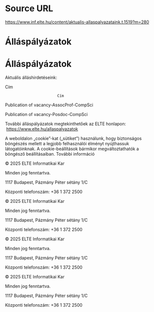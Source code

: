 # Source URL
https://www.inf.elte.hu/content/aktualis-allaspalyazataink.t.1519?m=280

# Álláspályázatok
# Álláspályázatok
Aktuális álláshirdetéseink:

Cím
                    






                            Cím
                    






Publication of vacancy-AssocProf-CompSci





Publication of vacancy-Posdoc-CompSci

További álláspályázatok megtekinthetőek az ELTE honlapon:  https://www.elte.hu/allaspalyazatok

A weboldalon „cookie”-kat („sütiket”) használunk, hogy biztonságos böngészés mellett a legjobb felhasználói élményt nyújthassuk látogatóinknak. A cookie-beállítások bármikor megváltoztathatók a böngésző beállításaiban. További információ

© 2025 ELTE Informatikai Kar

Minden jog fenntartva.

1117 Budapest, Pázmány Péter sétány 1/C

Központi telefonszám: +36 1 372 2500

© 2025 ELTE Informatikai Kar

Minden jog fenntartva.

1117 Budapest, Pázmány Péter sétány 1/C

Központi telefonszám: +36 1 372 2500

© 2025 ELTE Informatikai Kar

Minden jog fenntartva.

1117 Budapest, Pázmány Péter sétány 1/C

Központi telefonszám: +36 1 372 2500

© 2025 ELTE Informatikai Kar

Minden jog fenntartva.

1117 Budapest, Pázmány Péter sétány 1/C

Központi telefonszám: +36 1 372 2500